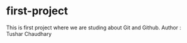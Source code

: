 # first-project
This is first project where we are studing about Git and Github.
Author : Tushar Chaudhary